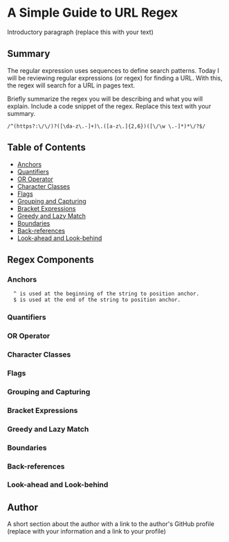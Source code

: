 # A Simple Guide to URL Regex

Introductory paragraph (replace this with your text)

## Summary

The regular expression uses sequences to define search patterns. Today I will be reviewing regular expressions (or regex) for finding a URL. With this, the regex will search for a URL in pages text.

Briefly summarize the regex you will be describing and what you will explain. Include a code snippet of the regex. Replace this text with your summary.

```
/^(https?:\/\/)?([\da-z\.-]+)\.([a-z\.]{2,6})([\/\w \.-]*)*\/?$/
```

## Table of Contents

- [Anchors](#anchors)
- [Quantifiers](#quantifiers)
- [OR Operator](#or-operator)
- [Character Classes](#character-classes)
- [Flags](#flags)
- [Grouping and Capturing](#grouping-and-capturing)
- [Bracket Expressions](#bracket-expressions)
- [Greedy and Lazy Match](#greedy-and-lazy-match)
- [Boundaries](#boundaries)
- [Back-references](#back-references)
- [Look-ahead and Look-behind](#look-ahead-and-look-behind)

## Regex Components

### Anchors

```
  ^ is used at the beginning of the string to position anchor.      
  $ is used at the end of the string to position anchor.
```

### Quantifiers

### OR Operator

### Character Classes

### Flags

### Grouping and Capturing

### Bracket Expressions

### Greedy and Lazy Match

### Boundaries

### Back-references

### Look-ahead and Look-behind

## Author

A short section about the author with a link to the author's GitHub profile (replace with your information and a link to your profile)